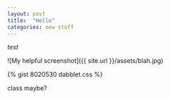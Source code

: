 ```yaml
---
layout: post
title:  "Hello"
categories: new stuff
---
```


*test*

![My helpful screenshot]({{ site.url }}/assets/blah.jpg)

{% gist 8020530 dabblet.css %}

<p class="test">class maybe?</p>